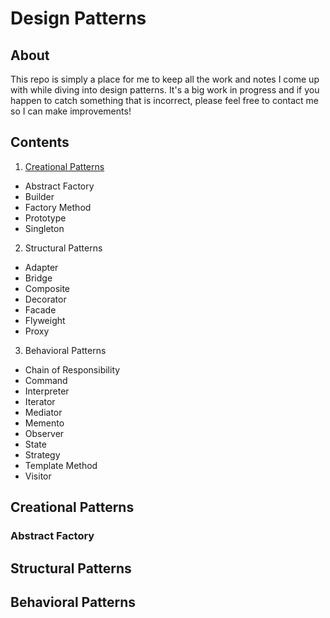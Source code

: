 # Design Patterns

## About

This repo is simply a place for me to keep all the work and notes I come up with while diving into design patterns. It's a big work in progress and if you happen to catch something that is incorrect, please feel free to contact me so I can make improvements!

## Contents

1. [Creational Patterns](#creational-patterns)
  - Abstract Factory
  - Builder
  - Factory Method
  - Prototype
  - Singleton
2. Structural Patterns
  - Adapter
  - Bridge
  - Composite
  - Decorator
  - Facade
  - Flyweight
  - Proxy
3. Behavioral Patterns
  - Chain of Responsibility
  - Command
  - Interpreter
  - Iterator
  - Mediator
  - Memento
  - Observer
  - State
  - Strategy
  - Template Method
  - Visitor

## Creational Patterns

### Abstract Factory

## Structural Patterns

## Behavioral Patterns
